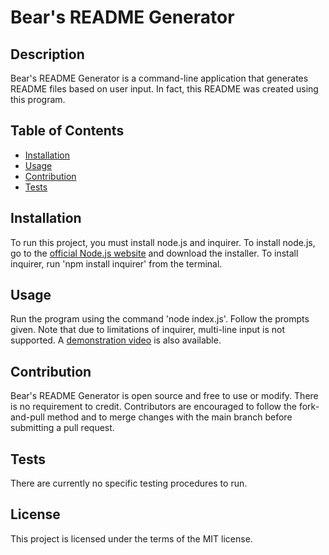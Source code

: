 # Bear's README Generator

## Description

Bear's README Generator is a command-line application that generates README files based on user input. In fact, this README was created using this program.

## Table of Contents

- [Installation](#installation)
- [Usage](#usage)
- [Contribution](#contribution)
- [Tests](#tests)

## Installation

To run this project, you must install node.js and inquirer. To install node.js, go to the [official Node.js website](https://nodejs.org/) and download the installer. To install inquirer, run 'npm install inquirer' from the terminal.

## Usage

Run the program using the command 'node index.js'. Follow the prompts given. Note that due to limitations of inquirer, multi-line input is not supported. A [demonstration video](https://drive.google.com/file/d/1Ok3q8IK63Z-0EFzF4H3ZaKnJNj_rq8eS/view) is also available.

## Contribution

Bear's README Generator is open source and free to use or modify. There is no requirement to credit. Contributors are encouraged to follow the fork-and-pull method and to merge changes with the main branch before submitting a pull request.

## Tests

There are currently no specific testing procedures to run.

## License

This project is licensed under the terms of the MIT license.
